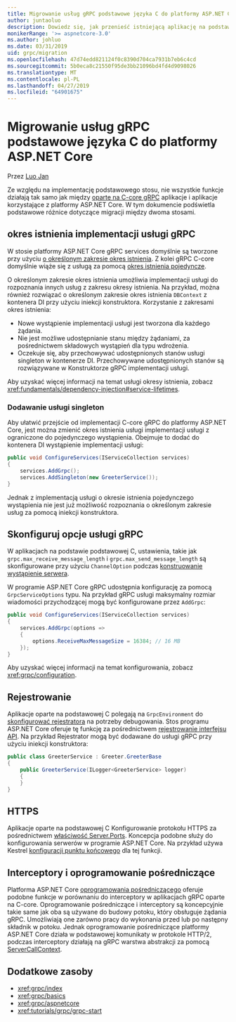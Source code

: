 ```yaml
---
title: Migrowanie usług gRPC podstawowe języka C do platformy ASP.NET Core
author: juntaoluo
description: Dowiedz się, jak przenieść istniejącą aplikację na podstawie gRPC podstawowe języka C do uruchamiania na szczycie stosu platformy ASP.NET Core.
monikerRange: '>= aspnetcore-3.0'
ms.author: johluo
ms.date: 03/31/2019
uid: grpc/migration
ms.openlocfilehash: 47d74edd821124f0c8390d704ca7931b7eb6c4cd
ms.sourcegitcommit: 5b0eca8c21550f95de3bb21096bd4fd4d9098026
ms.translationtype: MT
ms.contentlocale: pl-PL
ms.lasthandoff: 04/27/2019
ms.locfileid: "64901675"
---
```

# <a name="migrating-grpc-services-from-c-core-to-aspnet-core"></a>Migrowanie usług gRPC podstawowe języka C do platformy ASP.NET Core

Przez [Luo Jan](https://github.com/juntaoluo)

Ze względu na implementację podstawowego stosu, nie wszystkie funkcje działają tak samo jak między [oparte na C-core gRPC](https://grpc.io/blog/grpc-stacks) aplikacje i aplikacje korzystające z platformy ASP.NET Core. W tym dokumencie podświetla podstawowe różnice dotyczące migracji między dwoma stosami.

## <a name="grpc-service-implementation-lifetime"></a>okres istnienia implementacji usługi gRPC

W stosie platformy ASP.NET Core gRPC services domyślnie są tworzone przy użyciu [o określonym zakresie okres istnienia](xref:fundamentals/dependency-injection#service-lifetimes). Z kolei gRPC C-core domyślnie wiąże się z usługą za pomocą [okres istnienia pojedyncze](xref:fundamentals/dependency-injection#service-lifetimes).

O określonym zakresie okres istnienia umożliwia implementacji usługi do rozpoznania innych usług z zakresu okresy istnienia. Na przykład, można również rozwiązać o określonym zakresie okres istnienia `DBContext` z kontenera DI przy użyciu iniekcji konstruktora. Korzystanie z zakresami okres istnienia:

* Nowe wystąpienie implementacji usługi jest tworzona dla każdego żądania.
* Nie jest możliwe udostępnianie stanu między żądaniami, za pośrednictwem składowych wystąpień dla typu wdrożenia.
* Oczekuje się, aby przechowywać udostępnionych stanów usługi singleton w kontenerze DI. Przechowywane udostępnionych stanów są rozwiązywane w Konstruktorze gRPC implementacji usługi.

Aby uzyskać więcej informacji na temat usługi okresy istnienia, zobacz <xref:fundamentals/dependency-injection#service-lifetimes>.

### <a name="add-a-singleton-service"></a>Dodawanie usługi singleton

Aby ułatwić przejście od implementacji C-core gRPC do platformy ASP.NET Core, jest można zmienić okres istnienia usługi implementacji usługi z ograniczone do pojedynczego wystąpienia. Obejmuje to dodać do kontenera DI wystąpienie implementacji usługi:

```csharp
public void ConfigureServices(IServiceCollection services)
{
    services.AddGrpc();
    services.AddSingleton(new GreeterService());
}
```

Jednak z implementacją usługi o okresie istnienia pojedynczego wystąpienia nie jest już możliwość rozpoznania o określonym zakresie usług za pomocą iniekcji konstruktora.

## <a name="configure-grpc-services-options"></a>Skonfiguruj opcje usługi gRPC

W aplikacjach na podstawie podstawowej C, ustawienia, takie jak `grpc.max_receive_message_length` i `grpc.max_send_message_length` są skonfigurowane przy użyciu `ChannelOption` podczas [konstruowanie wystąpienie serwera](https://grpc.io/grpc/csharp/api/Grpc.Core.Server.html#Grpc_Core_Server__ctor_System_Collections_Generic_IEnumerable_Grpc_Core_ChannelOption__).

W programie ASP.NET Core gRPC udostępnia konfigurację za pomocą `GrpcServiceOptions` typu. Na przykład gRPC usługi maksymalny rozmiar wiadomości przychodzącej mogą być konfigurowane przez `AddGrpc`:

```csharp
public void ConfigureServices(IServiceCollection services)
{
    services.AddGrpc(options =>
    {
        options.ReceiveMaxMessageSize = 16384; // 16 MB
    });
}
```

Aby uzyskać więcej informacji na temat konfigurowania, zobacz <xref:grpc/configuration>.

## <a name="logging"></a>Rejestrowanie

Aplikacje oparte na podstawowej C polegają na `GrpcEnvironment` do [skonfigurować rejestratora](https://grpc.io/grpc/csharp/api/Grpc.Core.GrpcEnvironment.html?q=size#Grpc_Core_GrpcEnvironment_SetLogger_Grpc_Core_Logging_ILogger_) na potrzeby debugowania. Stos programu ASP.NET Core oferuje tę funkcję za pośrednictwem [rejestrowanie interfejsu API](xref:fundamentals/logging/index). Na przykład Rejestrator mogą być dodawane do usługi gRPC przy użyciu iniekcji konstruktora:

```csharp
public class GreeterService : Greeter.GreeterBase
{
    public GreeterService(ILogger<GreeterService> logger)
    {
    }
}
```

## <a name="https"></a>HTTPS

Aplikacje oparte na podstawowej C Konfigurowanie protokołu HTTPS za pośrednictwem [właściwość Server.Ports](https://grpc.io/grpc/csharp/api/Grpc.Core.Server.html#Grpc_Core_Server_Ports). Koncepcja podobne służy do konfigurowania serwerów w programie ASP.NET Core. Na przykład używa Kestrel [konfiguracji punktu końcowego](xref:fundamentals/servers/kestrel#endpoint-configuration) dla tej funkcji.

## <a name="interceptors-and-middleware"></a>Interceptory i oprogramowanie pośredniczące

Platforma ASP.NET Core [oprogramowania pośredniczącego](xref:fundamentals/middleware/index) oferuje podobne funkcje w porównaniu do interceptory w aplikacjach gRPC oparte na C-core. Oprogramowanie pośredniczące i interceptory są koncepcyjnie takie same jak oba są używane do budowy potoku, który obsługuje żądania gRPC. Umożliwiają one zarówno pracy do wykonania przed lub po następny składnik w potoku. Jednak oprogramowanie pośredniczące platformy ASP.NET Core działa w podstawowej komunikaty w protokole HTTP/2, podczas interceptory działają na gRPC warstwa abstrakcji za pomocą [ServerCallContext](https://grpc.io/grpc/csharp/api/Grpc.Core.ServerCallContext.html).

## <a name="additional-resources"></a>Dodatkowe zasoby

* <xref:grpc/index>
* <xref:grpc/basics>
* <xref:grpc/aspnetcore>
* <xref:tutorials/grpc/grpc-start>
